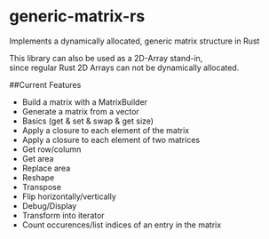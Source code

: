 # generic-matrix-rs
Implements a dynamically allocated, generic matrix structure in Rust  
  

This library can also be used as a 2D-Array stand-in,  
since regular Rust 2D Arrays can not be dynamically allocated.

##Current Features
* Build a matrix with a MatrixBuilder
* Generate a matrix from a vector
* Basics (get & set & swap & get size)
* Apply a closure to each element of the matrix
* Apply a closure to each element of two matrices
* Get row/column
* Get area
* Replace area
* Reshape
* Transpose
* Flip horizontally/vertically
* Debug/Display
* Transform into iterator
* Count occurences/list indices of an entry in the matrix